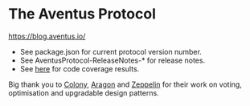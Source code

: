 # The Aventus Protocol

https://blog.aventus.io/

* See package.json for current protocol version number.
* See AventusProtocol-ReleaseNotes-* for release notes.
* See [here](http://htmlpreview.github.io/?https://github.com/AventusProtocolFoundation/protocol/blob/master/coverage/index.html) for code coverage results.

Big thank you to [Colony](https://colony.io/), [Aragon](https://aragon.one/) and [Zeppelin](https://zeppelin.solutions/) for their work on voting, optimisation and upgradable design patterns.
